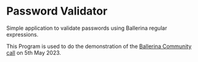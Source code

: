 # Password Validator
 Simple application to validate passwords using Ballerina regular expressions.

This Program is used to do the demonstration of the [Ballerina Community call](https://www.youtube.com/watch?v=jmSy_n6VUPk) on 5th May 2023.
